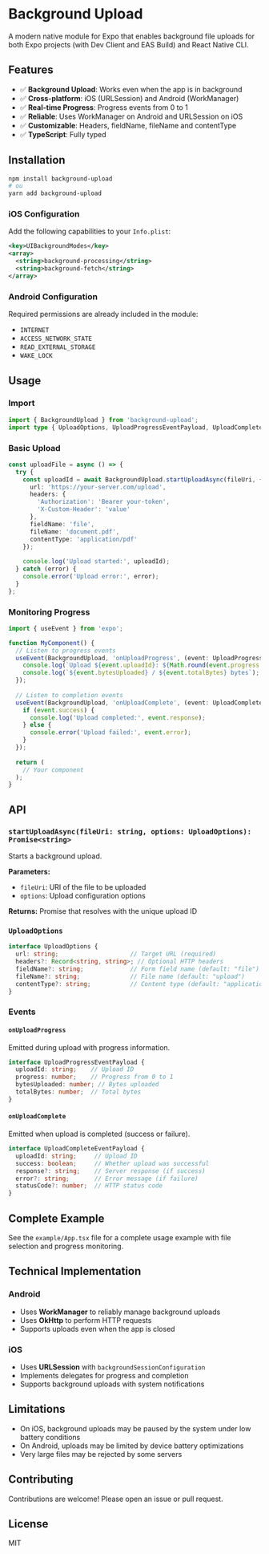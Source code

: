 # Background Upload

A modern native module for Expo that enables background file uploads for both Expo projects (with Dev Client and EAS Build) and React Native CLI.

## Features

- ✅ **Background Upload**: Works even when the app is in background
- ✅ **Cross-platform**: iOS (URLSession) and Android (WorkManager)
- ✅ **Real-time Progress**: Progress events from 0 to 1
- ✅ **Reliable**: Uses WorkManager on Android and URLSession on iOS
- ✅ **Customizable**: Headers, fieldName, fileName and contentType
- ✅ **TypeScript**: Fully typed

## Installation

```bash
npm install background-upload
# ou
yarn add background-upload
```

### iOS Configuration

Add the following capabilities to your `Info.plist`:

```xml
<key>UIBackgroundModes</key>
<array>
  <string>background-processing</string>
  <string>background-fetch</string>
</array>
```

### Android Configuration

Required permissions are already included in the module:

- `INTERNET`
- `ACCESS_NETWORK_STATE`
- `READ_EXTERNAL_STORAGE`
- `WAKE_LOCK`

## Usage

### Import

```typescript
import { BackgroundUpload } from 'background-upload';
import type { UploadOptions, UploadProgressEventPayload, UploadCompleteEventPayload } from 'background-upload';
```

### Basic Upload

```typescript
const uploadFile = async () => {
  try {
    const uploadId = await BackgroundUpload.startUploadAsync(fileUri, {
      url: 'https://your-server.com/upload',
      headers: {
        'Authorization': 'Bearer your-token',
        'X-Custom-Header': 'value'
      },
      fieldName: 'file',
      fileName: 'document.pdf',
      contentType: 'application/pdf'
    });
    
    console.log('Upload started:', uploadId);
  } catch (error) {
    console.error('Upload error:', error);
  }
};
```

### Monitoring Progress

```typescript
import { useEvent } from 'expo';

function MyComponent() {
  // Listen to progress events
  useEvent(BackgroundUpload, 'onUploadProgress', (event: UploadProgressEventPayload) => {
    console.log(`Upload ${event.uploadId}: ${Math.round(event.progress * 100)}%`);
    console.log(`${event.bytesUploaded} / ${event.totalBytes} bytes`);
  });
  
  // Listen to completion events
  useEvent(BackgroundUpload, 'onUploadComplete', (event: UploadCompleteEventPayload) => {
    if (event.success) {
      console.log('Upload completed:', event.response);
    } else {
      console.error('Upload failed:', event.error);
    }
  });
  
  return (
    // Your component
  );
}
```

## API

### `startUploadAsync(fileUri: string, options: UploadOptions): Promise<string>`

Starts a background upload.

**Parameters:**
- `fileUri`: URI of the file to be uploaded
- `options`: Upload configuration options

**Returns:** Promise that resolves with the unique upload ID

### `UploadOptions`

```typescript
interface UploadOptions {
  url: string;                    // Target URL (required)
  headers?: Record<string, string>; // Optional HTTP headers
  fieldName?: string;             // Form field name (default: "file")
  fileName?: string;              // File name (default: "upload")
  contentType?: string;           // Content type (default: "application/octet-stream")
}
```

### Events

#### `onUploadProgress`

Emitted during upload with progress information.

```typescript
interface UploadProgressEventPayload {
  uploadId: string;    // Upload ID
  progress: number;    // Progress from 0 to 1
  bytesUploaded: number; // Bytes uploaded
  totalBytes: number;  // Total bytes
}
```

#### `onUploadComplete`

Emitted when upload is completed (success or failure).

```typescript
interface UploadCompleteEventPayload {
  uploadId: string;     // Upload ID
  success: boolean;     // Whether upload was successful
  response?: string;    // Server response (if success)
  error?: string;       // Error message (if failure)
  statusCode?: number;  // HTTP status code
}
```

## Complete Example

See the `example/App.tsx` file for a complete usage example with file selection and progress monitoring.

## Technical Implementation

### Android
- Uses **WorkManager** to reliably manage background uploads
- Uses **OkHttp** to perform HTTP requests
- Supports uploads even when the app is closed

### iOS
- Uses **URLSession** with `backgroundSessionConfiguration`
- Implements delegates for progress and completion
- Supports background uploads with system notifications

## Limitations

- On iOS, background uploads may be paused by the system under low battery conditions
- On Android, uploads may be limited by device battery optimizations
- Very large files may be rejected by some servers

## Contributing

Contributions are welcome! Please open an issue or pull request.

## License

MIT